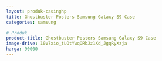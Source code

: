 ```yaml
---
layout: produk-casinghp
title: Ghostbuster Posters Samsung Galaxy S9 Case
categories: samsung

# Produk
product-title: Ghostbuster Posters Samsung Galaxy S9 Case
image-drive: 10V7xio_tLOtYwqQRbJz1Xd_JgqRyXzja
harga: 90000
---
```

